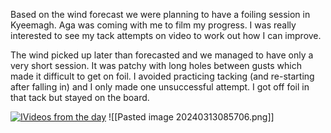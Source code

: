 Based on the wind forecast we were planning to have a foiling session in Kyeemagh. Aga was coming with me to film my progress. I was really interested to see my tack attempts on video to work out how I can improve. 

The wind picked up later than forecasted and we managed to have only a very short session. It was patchy with long holes between gusts which made it difficult to get on foil. I avoided practicing tacking (and re-starting after falling in) and I only made one unsuccessful attempt. I got off foil in that tack but stayed on the board.

[![IVideos from the day](https://lh3.googleusercontent.com/pw/AP1GczP8UBVToYOvTMIVy3R5RSvH08zc_qMb_bWG6JSUtRClnipwnyBUPZdKwi_hu7dU8eyc9L4hES54UsZPHahIrkvyiI6Ak5BlXexul0x8A2v7gpGmYML6ca0j8DhHzsHxX3DauhVsFRZ2GxrDTe4ZZhuEmXC_9izmM5IKJSNUeKwl9ZQ4_12hg44QEiHxxpl7f3e_kYh2RsSVmURlEMIwkHXQkXsNSsu9wcIvnnm9YydClxquEPSj6F8F2ULdM_5Lc2Gh9wO5e7g0kPPN0Ju1ZkcbzOJ1NfBByHvaIp38AtGrHJFK8Y26e7nifL7GtsQcirErxd-jnWEOsgy7J2WsGDSwdPIcVPxNJF-NNx4vboIWRDpyY26eLVX_GMJCeYcyfRZgbru6u32QUN4jdVG4I_XTuJtAKuFnqfAh8nW7pWP7EV2dUaRfyVq5W-mWPXqb89vv7CIorIi6l1B1-1H1zDYCgknfnZQZKddANGYi4y23GsTYKfb8-wKkLLv5oX1XAKp8_wvUg1V0pXvfbWiamtiEOHczHivsdXWpQudVJMwguPO-G8l_GZzf6JEXANBBPyRcohQWjhHRLqznI8XPtaUTLZAUwI3WwjeY7JWlpY_QWTqWNeu52ktlJ5o0VmuK3YePBNtxmHU4rdxJXL88e_mGRKjg70I4YCbgMo1M8Azbpfo1XsjC_qeI6LtjDtCEoPvfBSiAzLR839KBMoSWHv5c5ZjM_IkEWZvG9wWNEtxFfdAWe8H60GAnXIyA6rJFo9CqAOE89VoFDXAJW-2rUWwRiWnSb15_OYLupvSJ6MeyPR71_ksCVLPFzFJFQsDzRmCrqse5KSwBKrrJDXGYYlQvCkB5NncUZSNE6Qb0kQDq9_LAMX1ywQ0naotxG_8Pt20FQojAJLfrPsxugr8GgBoQmwyrFrqzWIa9dSThhneTN76HWJgfFkCHOpjdWUKnM46lBCWIW4VaTeEraA=w718-h404-k-no?authuser=0)](https://photos.app.goo.gl/DiAQW7ip112f5pHk6)
![[Pasted image 20240313085706.png]]